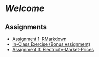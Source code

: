 # *Welcome*

## Assignments

- [Assignment 1: RMarkdown](Assignment1_RMarkdown.html)
- [In-Class Exercise (Bonus Assignment)](Bonus-Assignment.html)
- [Assignment 3: Electricity-Market-Prices ](Assignment3_Electricity-Market-Prices.html)
